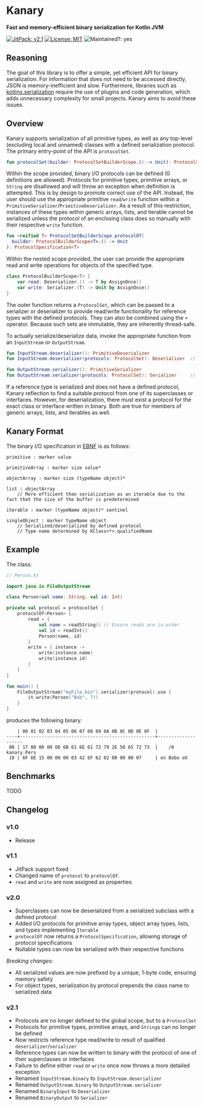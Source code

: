 # Kanary
**Fast and memory-efficient binary serialization for Kotlin JVM**

[![JitPack: v2.1](https://jitpack.io/v/aeckar/kanary.svg)](https://jitpack.io/#aeckar/kanary) [![License: MIT](https://img.shields.io/badge/License-MIT-yellow.svg)](https://opensource.org/licenses/MIT) ![Maintained?: yes](https://img.shields.io/badge/Maintained%3F-yes-green.svg)

## Reasoning

The goal of this library is to offer a simple, yet efficient API for binary serialization.
For information that does not need to be accessed directly, JSON is memory-inefficient and slow.
Furthermore, libraries such as 
[kotlinx.serialization](https://github.com/Kotlin/kotlinx.serialization) require the use of plugins and
code generation, which adds unnecessary complexity for small projects. Kanary aims to avoid these issues.

## Overview

Kanary supports serialization of all primitive types, as well as any top-level (excluding local and unnamed) classes
with a defined serialization protocol.
The primary entry-point of the API is `protocolSet`.

```kotlin
fun protocolSet(builder: ProtocolSetBuilderScope.() -> Unit): ProtocolSet
```

Within the scope provided, binary I/O protocols can be defined (0 definitions are allowed).
Protocols for primitive types, primitive arrays, or `String` are disallowed
and will throw an exception when definition is attempted. This is by design to promote correct use of the API.
Instead, the user should use the appropriate primitive `read`/`write` function within a
`PrimitiveSerializer`/`PrimitiveDeserializer`. As a result of this restriction, instances of these types within
generic arrays, lists, and iterable cannot be serialized unless the protocol of an
enclosing class does so manually with their respective `write` function.

```kotlin
fun <reified T> ProtocolSetBuilderScope.protocolOf(
  builder: ProtocolBuilderScope<T>.() -> Unit
): ProtocolSpecification<T>
```

Within the nested scope provided, the user can provide the appropriate
read and write operations for objects of the specified type.

```kotlin
class ProtocolBuilderScope<T> {
    var read: Deserializer.() -> T by AssignOnce()
    var write: Serializer.(T) -> Unit by AssignOnce()
}
```

The outer function returns a `ProtocolSet`, which can be passed to a serializer or deserializer to provide
read/write functionality for reference types with the defined protocols. They can also be combined using
the `+` operator. Because such sets are immutable, they are inherently thread-safe.

To actually serialize/deserialize data, invoke the appropriate function from an `InputStream` or `OutputStream`.

```kotlin
fun InputStream.deserializer(): PrimitiveDeserializer
fun InputStream.deserializer(protocols: ProtocolSet): Deserializer  // Implements PrimitiveDeserializer

fun OutputStream.serializer(): PrimitiveSerializer
fun OutputStream.serializer(protocols: ProtocolSet): Serializer     // Implements PrimitiveSerializer
```

If a reference type is serialized and does not have a defined protocol,
Kanary reflection to find a suitable protocol from one of its superclasses or interfaces.
However, for deserialization, there must exist a protocol for the exact class or interface written in binary.
Both are true for members of generic arrays, lists, and iterables as well.

## Kanary Format

The binary I/O specification in [EBNF](https://en.wikipedia.org/wiki/Extended_Backus%E2%80%93Naur_form) is as follows:

```
primitive : marker value

primitiveArray : marker size value*

objectArray : marker size (typeName object)*

list : objectArray
    // More efficient than serialization as an iterable due to the fact that the size of the buffer is predetermined

iterable : marker (typeName object)* sentinel

singleObject : marker typeName object
    // Serialized/deserialized by defined protocol
    // Type name determined by KClass<*>.qualifiedName
```

## Example

The class:

```kotlin
// Person.kt

import java.io.FileOutputStream

class Person(val name: String, val id: Int)

private val protocol = protocolSet {
    protocolOf<Person> {
        read = {
            val name = readString() // Ensure reads are in-order
            val id = readInt()
            Person(name, id)
        }
        write = { instance ->
            write(instance.name)
            write(instance.id)
        }
    }
}

fun main() {
    FileOutputStream("myFile.bin").serializer(protocol).use {
        it.write(Person("Bob", 7))
    }
}
```

produces the following binary:

```
    | 00 01 02 03 04 05 06 07 08 09 0A 0B 0C 0D 0E 0F  |
----+--------------------------------------------------+--------------------
 00 | 17 00 00 00 OD 6B 61 6E 61 72 79 2E 50 65 72 73  |    /0  kanary.Pers
 10 | 6F 6E 15 00 00 00 03 42 6F 62 02 00 00 00 07     | on Bobo oO

```

## Benchmarks

TODO

## Changelog

### v1.0

- Release

### v1.1

- JitPack support fixed
- Changed name of `protocol` to `protocolOf`.
- `read` and `write` are now assigned as properties

### v2.0

- Superclasses can now be deserialized from a serialized subclass with a defined protocol
- Added I/O protocols for primitive array types, object array types, lists, and types implementing `Iterable`
- `protocolOf` now returns a `ProtocolSpecification`, allowing storage of protocol specifications
- Nullable types can now be serialized with their respective functions

*Breaking changes:*
- All serialized values are now prefixed by a unique, 1-byte code, ensuring memory safety
- For object types, serialization by protocol prepends the class name to serialized data

### v2.1

- Protocols are no longer defined to the global scope, but to a `ProtocolSet`
- Protocols for primitive types, primitive arrays, and `String`s can no longer be defined
- Now restricts reference type read/write to result of qualified `deserializer`/`serializer`
- Reference types can now be written to binary with the protocol of one of their superclasses or interfaces
- Failure to define either `read` or `write` once now throws a more detailed exception
- Renamed `InputStream.binary` to `InputStream.deserializer`
- Renamed `OutputStream.binary` to `OutputStream.serializer`
- Renamed `BinaryInput` to `Deserializer`
- Renamed `BinaryOutput` to `Serializer`
